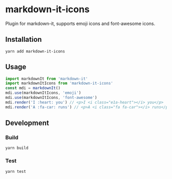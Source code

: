 # markdown-it-icons

Plugin for markdown-it, supports emoji icons and font-awesome icons.


## Installation

```
yarn add markdown-it-icons
```


## Usage

```javascript
import markdownIt from 'markdown-it'
import markdownItIcons from 'markdown-it-icons'
const mdi = markdownIt()
mdi.use(markdownItIcons, 'emoji')
mdi.use(markdownItIcons, 'font-awesome')
mdi.render('I :heart: you') // <p>I <i class="e1a-heart"></i> you</p>
mdi.render('A :fa-car: runs') // <p>A <i class="fa fa-car"></i> runs</p>
```


## Development

### Build

```
yarn build
```

### Test

```
yarn test
```
